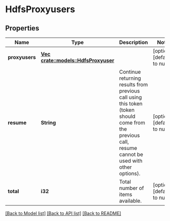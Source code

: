 # HdfsProxyusers

## Properties
Name | Type | Description | Notes
------------ | ------------- | ------------- | -------------
**proxyusers** | [**Vec <crate::models::HdfsProxyuser>**](HdfsProxyuser.md) |  | [optional] [default to null]
**resume** | **String** | Continue returning results from previous call using this token (token should come from the previous call, resume cannot be used with other options). | [optional] [default to null]
**total** | **i32** | Total number of items available. | [optional] [default to null]

[[Back to Model list]](../README.md#documentation-for-models) [[Back to API list]](../README.md#documentation-for-api-endpoints) [[Back to README]](../README.md)


